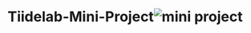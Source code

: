 # Tiidelab-Mini-Project![mini project](https://user-images.githubusercontent.com/102153961/167917698-58f9d76d-d46a-43cf-b188-b931058ecbf9.png)

